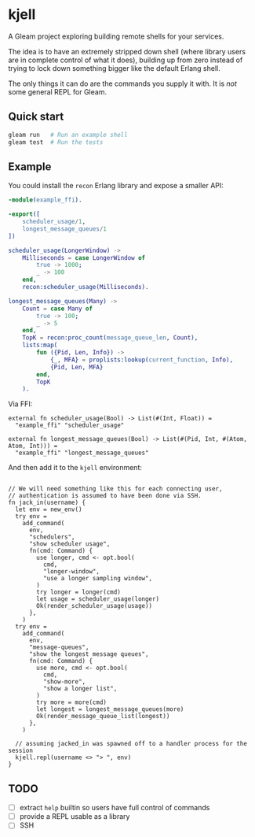 # kjell

A Gleam project exploring building remote shells for your services.

The idea is to have an extremely stripped down shell (where library users are
in complete control of what it does), building up from zero instead of trying
to lock down something bigger like the default Erlang shell.

The only things it can do are the commands you supply it with. It is _not_ some
general REPL for Gleam.

## Quick start

```sh
gleam run   # Run an example shell
gleam test  # Run the tests
```

## Example

You could install the `recon` Erlang library and expose a smaller API:

```erlang
-module(example_ffi).

-export([
    scheduler_usage/1,
    longest_message_queues/1
])

scheduler_usage(LongerWindow) ->
    Milliseconds = case LongerWindow of
        true -> 1000;
        _ -> 100
    end,
    recon:scheduler_usage(Milliseconds).

longest_message_queues(Many) ->
    Count = case Many of
        true -> 100;
        _ -> 5
    end,
    TopK = recon:proc_count(message_queue_len, Count),
    lists:map(
        fun ({Pid, Len, Info}) ->
            {_, MFA} = proplists:lookup(current_function, Info),
            {Pid, Len, MFA}
        end,
        TopK
    ).
```

Via FFI:

```gleam
external fn scheduler_usage(Bool) -> List(#(Int, Float)) =
  "example_ffi" "scheduler_usage"

external fn longest_message_queues(Bool) -> List(#(Pid, Int, #(Atom, Atom, Int))) =
  "example_ffi" "longest_message_queues"
```

And then add it to the `kjell` environment:

```gleam

// We will need something like this for each connecting user,
// authentication is assumed to have been done via SSH.
fn jack_in(username) {
  let env = new_env()
  try env =
    add_command(
      env,
      "schedulers",
      "show scheduler usage",
      fn(cmd: Command) {
        use longer, cmd <- opt.bool(
          cmd,
          "longer-window",
          "use a longer sampling window",
        )
        try longer = longer(cmd)
        let usage = scheduler_usage(longer)
        Ok(render_scheduler_usage(usage))
      },
    )
  try env =
    add_command(
      env,
      "message-queues",
      "show the longest message queues",
      fn(cmd: Command) {
        use more, cmd <- opt.bool(
          cmd,
          "show-more",
          "show a longer list",
        )
        try more = more(cmd)
        let longest = longest_message_queues(more)
        Ok(render_message_queue_list(longest))
      },
    )

  // assuming jacked_in was spawned off to a handler process for the session
  kjell.repl(username <> "> ", env)
}
```

## TODO

- [ ] extract `help` builtin so users have full control of commands
- [ ] provide a REPL usable as a library
- [ ] SSH
